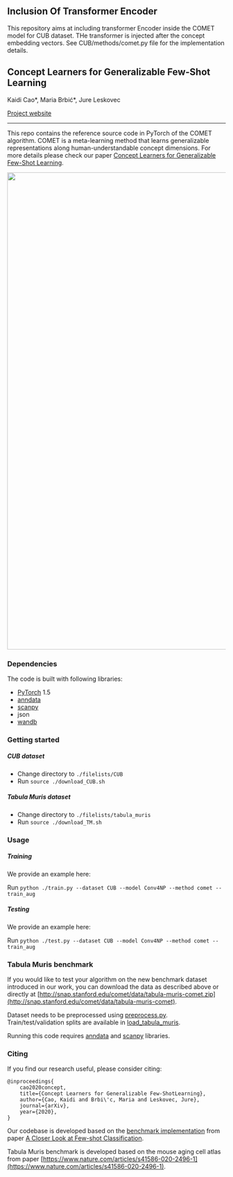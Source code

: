 ## Inclusion Of Transformer Encoder
This repository aims at including transformer Encoder inside the COMET model for CUB dataset. THe transformer is injected after the concept embedding vectors. See CUB/methods/comet.py file for the implementation details.


## Concept Learners for Generalizable Few-Shot Learning
Kaidi Cao*, Maria Brbić*, Jure Leskovec

[Project website](http://snap.stanford.edu/comet)
_________________

This repo contains the reference source code in PyTorch of the COMET algorithm. COMET is a meta-learning method that learns generalizable representations along human-understandable concept dimensions. For more details please check our paper [Concept Learners for Generalizable Few-Shot Learning](https://arxiv.org/pdf/2007.07375.pdf). 

<p align="center">
<img src="https://github.com/snap-stanford/comet/blob/master/img/COMET_model.png" width="1100" align="center">
</p>

### Dependencies

The code is built with following libraries:

- [PyTorch](https://pytorch.org/) 1.5
- [anndata](https://icb-anndata.readthedocs-hosted.com/en/stable/anndata.AnnData.html)
- [scanpy](https://icb-scanpy.readthedocs-hosted.com/en/stable/)
- json
- [wandb](https://www.wandb.com/)

### Getting started

##### CUB dataset
* Change directory to `./filelists/CUB`
* Run `source ./download_CUB.sh`

##### Tabula Muris dataset
* Change directory to `./filelists/tabula_muris`
* Run `source ./download_TM.sh`

### Usage

##### Training

We provide an example here:

Run
```python ./train.py --dataset CUB --model Conv4NP --method comet --train_aug```

##### Testing

We provide an example here:

Run
```python ./test.py --dataset CUB --model Conv4NP --method comet --train_aug```

### Tabula Muris benchmark

If you would like to test your algorithm on the new benchmark dataset introduced in our work, you can download the data as described above or directly at [http://snap.stanford.edu/comet/data/tabula-muris-comet.zip](http://snap.stanford.edu/comet/data/tabula-muris-comet).

Dataset needs to be preprocessed using [preprocess.py](https://github.com/snap-stanford/comet/blob/master/TM/data/preprocess.py). Train/test/validation splits are available in [load_tabula_muris](https://github.com/snap-stanford/comet/blob/master/TM/data/dataset.py). 

Running this code requires [anndata](https://icb-anndata.readthedocs-hosted.com/en/stable/anndata.AnnData.html) and [scanpy](https://icb-scanpy.readthedocs-hosted.com/en/stable/) libraries.

### Citing

If you find our research useful, please consider citing:

```
@inproceedings{
    cao2020concept,
    title={Concept Learners for Generalizable Few-ShotLearning},
    author={Cao, Kaidi and Brbi\'c, Maria and Leskovec, Jure},
    journal={arXiv},
    year={2020},
}
```

Our codebase is developed based on the [benchmark implementation](https://github.com/wyharveychen/CloserLookFewShot) from paper [A Closer Look at Few-shot Classification](https://openreview.net/pdf?id=HkxLXnAcFQ). 


Tabula Muris benchmark is developed based on the mouse aging cell atlas from paper [https://www.nature.com/articles/s41586-020-2496-1](https://www.nature.com/articles/s41586-020-2496-1).
